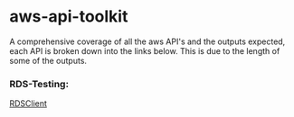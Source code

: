 # aws-api-toolkit 

A comprehensive coverage of all the aws API's and the outputs expected, each API is broken down into the links below. 
This is due to the length of some of the outputs.

### RDS-Testing:
[RDSClient](http://github.com)
